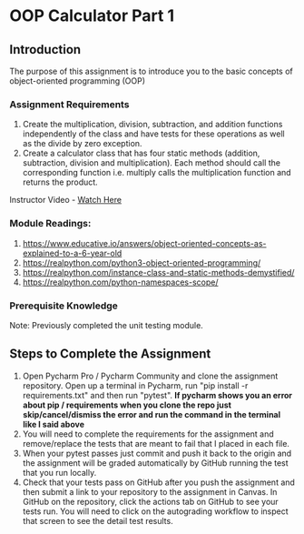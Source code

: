 # OOP Calculator Part 1

## Introduction

The purpose of this assignment is to introduce you to the basic concepts of object-oriented programming (OOP)

### Assignment Requirements

1. Create the multiplication, division, subtraction, and addition functions independently of the class and have tests
   for these operations as well as the divide by zero exception.
2. Create a calculator class that has four static methods (addition, subtraction, division and multiplication). Each
   method should call the corresponding function i.e. multiply calls the multiplication function and returns the
   product.


Instructor Video - [Watch Here](https://youtu.be/UwiVZ_5pCSU)

### Module Readings:

1. https://www.educative.io/answers/object-oriented-concepts-as-explained-to-a-6-year-old
2. https://realpython.com/python3-object-oriented-programming/
3. https://realpython.com/instance-class-and-static-methods-demystified/
4. https://realpython.com/python-namespaces-scope/

### Prerequisite Knowledge

Note: Previously completed the unit testing module.

## Steps to Complete the Assignment

1. Open Pycharm Pro / Pycharm Community and clone the assignment repository. Open up a terminal in Pycharm, run "pip
   install -r requirements.txt" and then run "pytest".  **If pycharm shows you an error about pip / requirements when 
   you clone the repo just skip/cancel/dismiss the error and run the command in the terminal like I said above**
2. You will need to complete the requirements for the assignment and remove/replace the tests that are meant to fail
   that I placed in each file.
3. When your pytest passes just commit and push it back to the origin and the assignment will be graded automatically by
   GitHub running the test that you run locally.
4. Check that your tests pass on GitHub after you push the assignment and then submit a link to your repository to the
   assignment in Canvas. In GitHub on the repository, click the actions tab on GitHub to see your tests run. You will 
   need to click on the autograding workflow to inspect that screen to see the detail test results.


